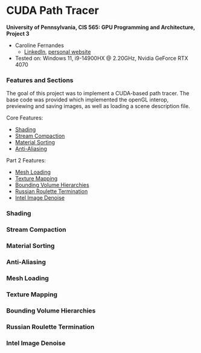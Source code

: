 CUDA Path Tracer
================

**University of Pennsylvania, CIS 565: GPU Programming and Architecture, Project 3**

* Caroline Fernandes
  * [LinkedIn](https://www.linkedin.com/in/caroline-fernandes-0-/), [personal website](https://0cfernandes00.wixsite.com/visualfx)
* Tested on: Windows 11, i9-14900HX @ 2.20GHz, Nvidia GeForce RTX 4070

### Features and Sections

The goal of this project was to implement a CUDA-based path tracer. The base code was provided which implemented the openGL interop, previewing and saving images, as well as loading a scene description file.

Core Features:
- [Shading](https://github.com/0cfernandes00/Project3-CUDA-Path-Trace/blob/main/README.md#shading)
- [Stream Compaction](https://github.com/0cfernandes00/Project3-CUDA-Path-Trace/blob/main/README.md#stream-compaction)
- [Material Sorting](https://github.com/0cfernandes00/Project3-CUDA-Path-Trace/blob/main/README.md#material-sorting)
- [Anti-Aliasing](https://github.com/0cfernandes00/Project3-CUDA-Path-Trace/blob/main/README.md#anti-aliasing)

Part 2 Features:
- [Mesh Loading](https://github.com/0cfernandes00/Project3-CUDA-Path-Trace/blob/main/README.md#mesh-loading)
- [Texture Mapping](https://github.com/0cfernandes00/Project3-CUDA-Path-Trace/blob/main/README.md#texture-mapping)
- [Bounding Volume Hierarchies](https://github.com/0cfernandes00/Project3-CUDA-Path-Trace/blob/main/README.md#bouding-volume-hierarchies)
- [Russian Roulette Termination](https://github.com/0cfernandes00/Project3-CUDA-Path-Trace/blob/main/README.md#russian-roulette-termination)
- [Intel Image Denoise](https://github.com/0cfernandes00/Project3-CUDA-Path-Trace/blob/main/README.md#intel-image-denoise)

### Shading

### Stream Compaction

### Material Sorting

### Anti-Aliasing

### Mesh Loading

### Texture Mapping

### Bounding Volume Hierarchies

### Russian Roulette Termination

### Intel Image Denoise

